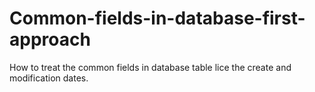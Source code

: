 # Common-fields-in-database-first-approach
How to treat the common fields in database table lice the create and modification dates.
